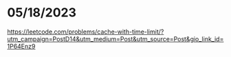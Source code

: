 # 05/18/2023

<https://leetcode.com/problems/cache-with-time-limit/?utm_campaign=PostD14&utm_medium=Post&utm_source=Post&gio_link_id=1P64Enz9>
